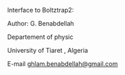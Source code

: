 
Interface to Boltztrap2: 


 Author: G. Benabdellah
 
Departement of physic

University of Tiaret , Algeria

E-mail ghlam.benabdellah@gmail.com

